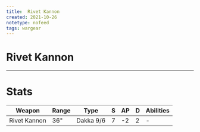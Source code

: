 ```yaml
---
title:  Rivet Kannon
created: 2021-10-26
notetype: nofeed
tags: wargear
---
```


# Rivet Kannon

---

# Stats

| Weapon       | Range | Type      | S   | AP  | D   | Abilities |
| ------------ | ----- | --------- | --- | --- | --- | --------- |
| Rivet Kannon | 36"   | Dakka 9/6 | 7   | -2  | 2   | -         | 
